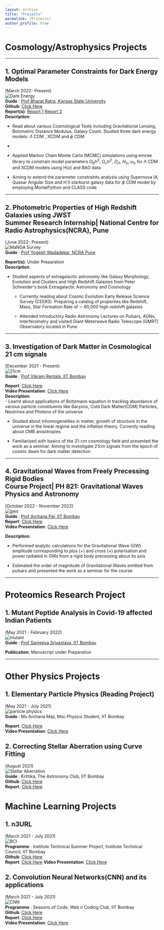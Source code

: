 ```yaml
---
layout: archive
title: "Projects"
permalink: /Projects/
author_profile: true
---
```


<!--
{% include base_path %}

{% for post in site.Projects reversed %}
  {% include archive-single.html %}
{% endfor %}
-->
# Cosmology/Astrophysics Projects

-----------------------------------------------------------
## 1. Optimal Parameter Constraints for Dark Energy Models
(March 2022- Present)<br>
![Dark Energy](/images/DMPie_2013.svg "Composition of Universe")<br/>
**Guide** : [Prof Bharat Ratra, Kansas State University](https://www.phys.ksu.edu/people/tt-faculty/ratra.html)<br>
**Github**: [Click Here](https://github.com/prakharbansal16/Optimal-Parameter-Constraints-for-Dark-Energy-Models)<br>
**Report(s)**: [Report 1](http://prakharbansal16.github.io/files/Project_Reports/Parameter_Constraints.pdf) [Report 2](http://prakharbansal16.github.io/files/Project_Reports/BAO_Parameter_Constraints.pdf)<br/>
**Description**: <br/>

   - Read about various Cosmological Tests including Gravitational Lensing, Bolometric Distance Modulus, Galaxy Count. Studied three dark energy models: $\Lambda$ CDM , XCDM and $\phi$ CDM 
   - 
  - Applied Markov Chain Monte Carlo (MCMC) simulations using emcee library to constrain model parameters $\Omega_bh^2$, $\Omega_ch^2$, $\Omega_{\Lambda}$, $H_o$, $\omega_x$ for $\Lambda$ CDM and XCDM models using H(z) and BAO data 
        
  - Aiming to extend the parameter constraints analysis using Supernova IA, Quasar Angular Size and H II starburst galaxy data for $\phi$ CDM model by employing MontePython and CLASS code
  
-----------------------------------------------------------

## 2. Photometric Properties of High Redshift Galaxies using JWST <br/> Summer Research Internship| National Centre for Radio Astrophysics(NCRA), Pune
(June 2022- Present)<br>
![MaNGA Survey](/images/mangagalaxy.png "The SDSS image of a galaxy observed by MaNGA; the pink hexagon shows the size of the MaNGA IFU")<br/>
**Guide** : [Prof Yogesh Wadadekar, NCRA Pune](http://www.ncra.tifr.res.in/~yogesh/)<br>
<!--**Github**: [Click Here](https://github.com/prakharbansal16/Optimal-Parameter-Constraints-for-Dark-Energy-Models)<br>-->
**Report(s)**: Under Preparation<br/>
**Description**:
- Studied aspects of extragalactic astronomy like Galaxy Morphology, Evolution and Clusters and High Redshift Galaxies from Peter Schneider's book Extragalactic Astronomy and Cosmology
        
  - Currently reading about Cosmic Evolution Early Release Science Survey (CEERS). Preparing a catalog of properties like Redshift, Mass, Star Formation Rate of $\sim$ 60,000 high redshift galaxies
        
  - Attended introductory Radio Astronomy Lectures on   Pulsars, AGNs, Interferometry  and visited Giant Meterwave Radio Telescope (GMRT) Observatory located in Pune


---

## 3. Investigation of Dark Matter in Cosmological 21 cm signals
(December 2021 - Present)<br>
![21cm](/images/21cm.png "Evolution of the Global 21-cm Signal")<br/>
**Guide** : [Prof Vikram Rentala, IIT Bombay](https://www.phy.iitb.ac.in/en/employee-profile/vikram-rentala)<br>
<!--**Github**: [Click Here](https://github.com/prakharbansal16/Optimal-Parameter-Constraints-for-Dark-Energy-Models)<br>-->
**Report**: [Click Here](http://prakharbansal16.github.io/files/Project_Reports/21cm_Cosmology_Project_Report.pdf)<br>
**Video Presentation**: [Click Here](https://drive.google.com/file/d/1sY3WVsxJiOAo8BUeyzPlr5uJDY_k-eQ7/view?usp=sharing)<br/>
**Description**:<br/>
    - Learnt about applications of   Boltzmann equation in tracking abundance of various particle constituents like Baryons, Cold Dark Matter(CDM) Particles, Neutrinos and Photons of the universe
        
   - Studied about inhomogeneities in matter, growth of structure in the universe in the linear regime and the inflation theory. Currently reading about CMB anisotropies 
        
   - Familiarised with basics of the 21-cm cosmology  field and presented the work as a seminar. Aiming to investigate 21cm  signals from the epoch of cosmic dawn for dark matter detection 
   
---

## 4. Gravitational Waves from Freely Precessing Rigid Bodies <br/> Course Project| PH 821: Gravitational Waves Physics and Astronomy
(October 2022 - November 2022)<br>
![gws](/images/grav_waves.jpg "Gravitational Waves from Binary Blackhole Merger")<br/>
**Guide** : [Prof Archana Pai, IIT Bombay](https://homepages.iitb.ac.in/~archanap/)<br>
**Report**: [Click Here](http://prakharbansal16.github.io/files/Project_Reports/Grav_Waves_Project.pdf)<br>
**Video Presentation**: [Click Here](https://drive.google.com/file/d/1jAjsOsL3Ra4vrGi75n0unRFchOz_z0GU/view?usp=sharing)<br/>
<!--**Github**: [Click Here](https://github.com/prakharbansal16/Optimal-Parameter-Constraints-for-Dark-Energy-Models)<br>-->
**Description**: <br/>
  - Performed analytic calculations for the Gravitational Wave (GW) amplitude corresponding to plus (+) and cross ($\times$) polarisation and power radiated in GWs from a rigid body precessing about its axis
        
 - Estimated the order of magnitude of Gravitational Waves emitted from pulsars and presented the work as a seminar for the course


---

# Proteomics Research Project
## 1. Mutant Peptide Analysis in Covid-19 affected Indian Patients
(May 2021 - February 2022)<br>
![mutant](/images/mutant.png "Generation of Mutant Peptides")<br/>
**Guide** : [Prof Sanjeeva Srivastava, IIT Bombay](https://www.bio.iitb.ac.in/people/faculty/srivastava-s/)<br>
<!--**Github**: [Click Here](https://github.com/cov-mut/Mutant-Peptides)<br>-->
**Publication**: Manuscript under Preparation

---

# Other Physics Projects
## 1. Elementary Particle Physics (Reading Project) 
(May 2021 - July 2021)<br>
![particle physics](/images/std_model.jpg "The Standard Model of Particle Physics")<br/>
**Guide** : Ms Archana Maji, Msc Physics Student, IIT Bombay<br>
<!--**Github**: [Click Here](https://github.com/cov-mut/Mutant-Peptides)<br>-->
**Report**: [Click Here](http://prakharbansal16.github.io/files/Project_Reports/sos_report.pdf)<br>
**Video Presentation**: [Click Here](https://drive.google.com/file/d/1Y7p6GYb058DtpSsHJufI08IP5gkcUGUr/view?usp=sharing)

## 2. Correcting Stellar Aberration using Curve Fitting
(August 2021)<br>
![Stellar Aberration](/images/stellar_aberration.png "Geometric Description of Stellar Aberration")<br/>
**Guide** : Krittika, The Astronomy Club, IIT Bombay<br>
**Github**: [Click Here](https://github.com/prakharbansal16/Stellar-Abberation-KSP-2.0)<br>
**Report**: [Click Here](http://prakharbansal16.github.io/files/Project_Reports/Ksp_report.pdf)

# Machine Learning Projects

## 1. n3URL 
(March 2021 - July 2021)<br>
![BCI](/images/bci.png "...")<br/>
**Programme** : Institute Technical Summer Project, Institute Technical Council, IIT Bombay<br>
**Github**: [Click Here](https://github.com/prakharbansal16/n3URL)<br>
**Report**: [Click Here](http://prakharbansal16.github.io/files/Project_Reports/ITS21038_n3URL.pdf)
**Video Presentation**: [Click Here](https://drive.google.com/file/d/1G3saIIK_zbDu5j93pIBrnT-JBjQMNUd9/view?usp=sharing)

## 2. Convolution Neural Networks(CNN) and its applications
(March 2021 - July 2021)<br>
![CNN ](/images/cnn.png "...")<br/>
**Programme** : Seasons of Code, Web n Coding Club, IIT Bombay<br>
**Github**: [Click Here](https://github.com/prakharbansal16/Genre_From_Poster_SoC)<br>
**Report**: [Click Here]()<br>
**Video Presentation**: [Click Here]()








